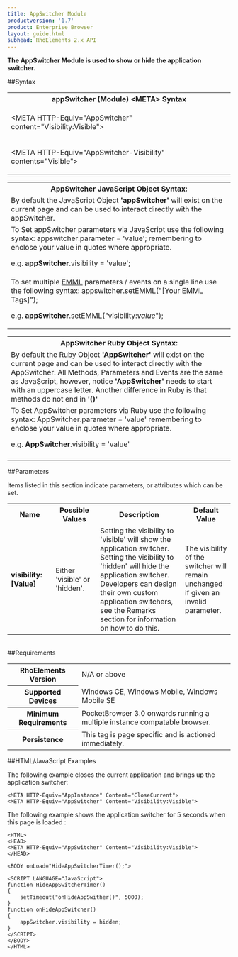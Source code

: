 ```yaml
---
title: AppSwitcher Module
productversion: '1.7'
product: Enterprise Browser
layout: guide.html
subhead: RhoElements 2.x API
---
```



<b>
The AppSwitcher Module is used to show or hide the application switcher.
</b>

##Syntax

<table class="re-table"><tr><th class="tableHeading">appSwitcher (Module) &lt;META&gt; Syntax
</th></tr><tr><td class="clsSyntaxCells clsOddRow"><p>&lt;META HTTP-Equiv="AppSwitcher" content="Visibility:Visible"&gt;</p></td></tr><tr><td class="clsSyntaxCells clsEvenRow"><p>&lt;META HTTP-Equiv="AppSwitcher-Visibility" contents="Visible"&gt;</p></td></tr></table>
<table class="re-table"><tr><th class="tableHeading">AppSwitcher JavaScript Object Syntax:</th></tr><tr><td class="clsSyntaxCells clsOddRow">
By default the JavaScript Object <b>'appSwitcher'</b> will exist on the current page and can be used to interact directly with the appSwitcher.
</td></tr><tr><td class="clsSyntaxCells clsEvenRow">
To Set appSwitcher parameters via JavaScript use the following syntax: appswitcher.parameter = 'value'; remembering to enclose your value in quotes where appropriate.  
<P />e.g. <b>appSwitcher</b>.visibility = 'value';
</td></tr><tr><td class="clsSyntaxCells clsOddRow">							
To set multiple <a href="/rhoelements/EMMLOverview">EMML</a> parameters / events on a single line use the following syntax: appswitcher.setEMML("[Your EMML Tags]");
<P />
e.g. <b>appSwitcher</b>.setEMML("visibility:<i>value</i>");							
</td></tr></table>

<table class="re-table"><tr><th class="tableHeading">AppSwitcher Ruby Object Syntax:</th></tr><tr><td class="clsSyntaxCells clsOddRow">
By default the Ruby Object <b>'AppSwitcher'</b> will exist on the current page and can be used to interact directly with the AppSwitcher. All Methods, Parameters and Events are the same as JavaScript, however, notice <b>'AppSwitcher'</b> needs to start with an uppercase letter. Another difference in Ruby is that methods do not end in <b>'()'</b></td></tr><tr><td class="clsSyntaxCells clsEvenRow">
To Set AppSwitcher parameters via Ruby use the following syntax: AppSwitcher.parameter = 'value' remembering to enclose your value in quotes where appropriate.  
<P />e.g. <b>AppSwitcher</b>.visibility = 'value'
</td></tr><tr><td class="clsSyntaxCells clsOddRow" /></tr></table>




##Parameters


Items listed in this section indicate parameters, or attributes which can be set.
<table class="re-table"><col width="20%" /><col width="20%" /><col width="38%" /><col width="22%" /><tr><th class="tableHeading">Name</th><th class="tableHeading">Possible Values</th><th class="tableHeading">Description</th><th class="tableHeading">Default Value</th></tr><tr><td class="clsSyntaxCells clsOddRow"><b>visibility:[Value]
</b></td><td class="clsSyntaxCells clsOddRow">Either 'visible' or 'hidden'.</td><td class="clsSyntaxCells clsOddRow">
                    Setting the visibility to 'visible' will show the application switcher.  Setting the visibility to 'hidden' will hide the application switcher.  Developers can design their own custom application switchers, see the Remarks section for information on how to do this.
                </td><td class="clsSyntaxCells clsOddRow">The visibility of the switcher will remain unchanged if given an invalid parameter.</td></tr></table>
<table class="re-table"><col width="78%" /><col width="8%" /><col width="1%" /><col width="5%" /><col width="1%" /><col width="5%" /><col width="2%" /></table>





##Requirements

<table class="re-table"><tr><th class="tableHeading">RhoElements Version</th><td class="clsSyntaxCell clsEvenRow">N/A or above
</td></tr><tr><th class="tableHeading">Supported Devices</th><td class="clsSyntaxCell clsOddRow">Windows CE, Windows Mobile, Windows Mobile SE</td></tr><tr><th class="tableHeading">Minimum Requirements</th><td class="clsSyntaxCell clsOddRow">PocketBrowser 3.0 onwards running a multiple instance compatable browser.</td></tr><tr><th class="tableHeading">Persistence</th><td class="clsSyntaxCell clsEvenRow">This tag is page specific and is actioned immediately.</td></tr></table>


##HTML/JavaScript Examples

The following example closes the current application and brings up the application switcher:

	<META HTTP-Equiv="AppInstance" Content="CloseCurrent">
	<META HTTP-Equiv="AppSwitcher" Content="Visibility:Visible">
	
The following example shows the application switcher for 5 seconds when this page is loaded :

	<HTML>
	<HEAD>
	<META HTTP-Equiv="AppSwitcher" Content="Visibility:Visible">
	</HEAD>
	
	<BODY onLoad="HideAppSwitcherTimer();">
	
	<SCRIPT LANGUAGE="JavaScript">
	function HideAppSwitcherTimer()
	{
		setTimeout("onHideAppSwither()", 5000);
	}
	function onHideAppSwitcher()
	{
		appSwitcher.visibility = hidden;
	}
	</SCRIPT>
	</BODY>
	</HTML>
	





